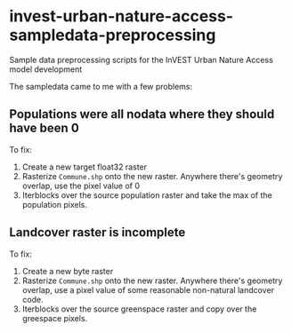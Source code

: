 # invest-urban-nature-access-sampledata-preprocessing
Sample data preprocessing scripts for the InVEST Urban Nature Access model development

The sampledata came to me with a few problems:


## Populations were all nodata where they should have been 0

To fix:

1. Create a new target float32 raster
2. Rasterize `Commune.shp` onto the new raster.  Anywhere there's geometry overlap, use the pixel value of 0
3. Iterblocks over the source population raster and take the max of the population pixels.

## Landcover raster is incomplete

To fix:

1. Create a new byte raster
2. Rasterize `Commune.shp` onto the new raster.  Anywhere there's geometry overlap, use a pixel value of some reasonable non-natural landcover code.
3. Iterblocks over the source greenspace raster and copy over the greespace pixels.
